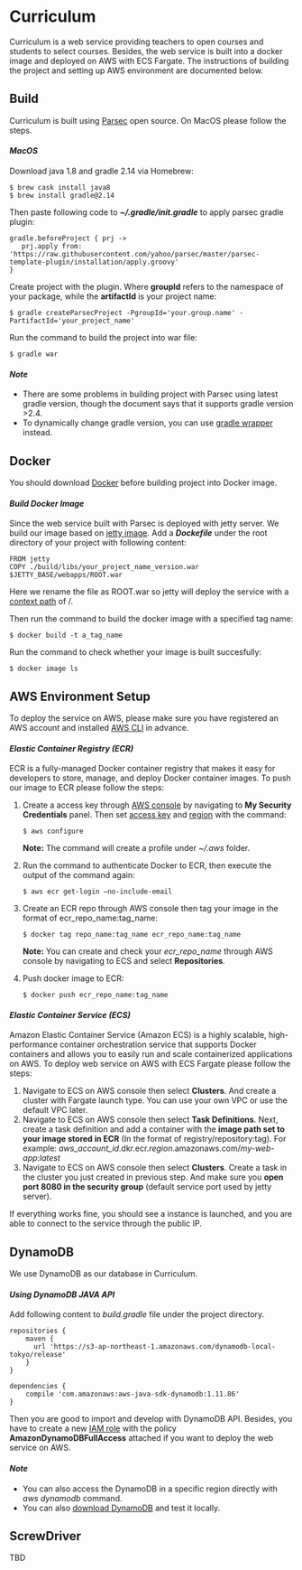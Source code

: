 # Curriculum
Curriculum is a web service providing teachers to open courses and students to select courses.
Besides, the web service is built into a docker image and deployed on AWS with ECS Fargate. The instructions of building the project and setting up AWS environment are documented below.


## Build
Curriculum is built using [Parsec](https://yahoo.github.io/parsec/) open source. On MacOS please follow the steps.


#### _MacOS_
Download java 1.8 and gradle 2.14 via Homebrew:
~~~~
$ brew cask install java8
$ brew install gradle@2.14
~~~~

Then paste following code to _**~/.gradle/init.gradle**_ to apply parsec gradle plugin:
~~~~
gradle.beforeProject { prj ->
   prj.apply from: 'https://raw.githubusercontent.com/yahoo/parsec/master/parsec-template-plugin/installation/apply.groovy'
}
~~~~

Create project with the plugin. Where __groupId__ refers to the namespace of your package, while the __artifactId__ is your project name:
~~~~
$ gradle createParsecProject -PgroupId='your.group.name' -PartifactId='your_project_name'
~~~~

Run the command to build the project into war file:
~~~~
$ gradle war
~~~~

#### _Note_
- There are some problems in building project with Parsec using latest gradle version,
  though the document says that it supports gradle version >2.4.
- To dynamically change gradle version, you can use [gradle wrapper](https://docs.gradle.org/current/userguide/gradle_wrapper.html) instead.

## Docker
You should download [Docker](https://docs.docker.com/docker-for-mac/install/) before building project into Docker image.

#### _Build Docker Image_
Since the web service built with Parsec is deployed with jetty server. We build our image based on [jetty image](https://hub.docker.com/_/jetty/).
Add a _**Dockefile**_ under the root directory of your project with following content:
~~~~
FROM jetty
COPY ./build/libs/your_project_name_version.war $JETTY_BASE/webapps/ROOT.war
~~~~
Here we rename the file as ROOT.war so jetty will deploy the service with a [context path](https://www.eclipse.org/jetty/documentation/9.4.x/configuring-contexts.html) of /.

Then run the command to build the docker image with a specified tag name:
~~~~
$ docker build -t a_tag_name
~~~~

Run the command to check whether your image is built succesfully:
~~~~
$ docker image ls
~~~~

## AWS Environment Setup
To deploy the service on AWS, please make sure you have registered an AWS account and installed [AWS CLI](https://docs.aws.amazon.com/cli/latest/userguide/cli-install-macos.html) in advance.

#### _Elastic Container Registry (ECR)_
ECR is a fully-managed Docker container registry that makes it easy for developers to store, manage, and deploy Docker container images.
To push our image to ECR please follow the steps:

1. Create a access key through [AWS console](https://aws.amazon.com/console/) by navigating to __My Security Credentials__ panel. Then set [access key](https://docs.aws.amazon.com/IAM/latest/UserGuide/id_credentials_access-keys.html) and
[region](https://docs.aws.amazon.com/general/latest/gr/rande.html) with the command:
    ~~~~
    $ aws configure
    ~~~~
    __Note:__ The command will create a profile under _~/.aws_ folder.

2. Run the command to authenticate Docker to ECR, then execute the output of the command again:
    ~~~~
    $ aws ecr get-login —no-include-email
    ~~~~

3. Create an ECR repo through AWS console then tag your image in the format of ecr_repo_name:tag_name:
    ~~~~
    $ docker tag repo_name:tag_name ecr_repo_name:tag_name
    ~~~~
    __Note:__ You can create and check your _ecr_repo_name_ through AWS console by navigating to ECS and select __Repositories__.

4. Push docker image to ECR:
    ~~~~
    $ docker push ecr_repo_name:tag_name
    ~~~~

#### _Elastic Container Service (ECS)_
Amazon Elastic Container Service (Amazon ECS) is a highly scalable, high-performance container orchestration service that supports Docker containers and allows you to easily run and scale containerized applications on AWS.
To deploy web service on AWS with ECS Fargate please follow the steps:

1. Navigate to ECS on AWS console then select __Clusters__. And create a cluster with Fargate launch type. You can use your own VPC or use the default VPC later. 
2. Navigate to ECS on AWS console then select __Task Definitions__. Next, create a task definition and add a container with the __image path set to your image stored in ECR__ (In the format of registry/repository:tag).
For example: _aws_account_id_.dkr.ecr._region_.amazonaws.com/_my-web-app_:_latest_
3. Navigate to ECS on AWS console then select __Clusters__. Create a task in the cluster you just created
in previous step. And make sure you __open port 8080 in the security group__ (default service port used by jetty server).

If everything works fine, you should see a instance is launched, and you are able to connect to the service through the public IP.

## DynamoDB
We use DynamoDB as our database in Curriculum.

#### _Using DynamoDB JAVA API_
Add following content to _build.gradle_ file under the project directory.
~~~~
repositories {
    maven {
      url 'https://s3-ap-northeast-1.amazonaws.com/dynamodb-local-tokyo/release'
    }
}

dependencies {
    compile 'com.amazonaws:aws-java-sdk-dynamodb:1.11.86'
}
~~~~
Then you are good to import and develop with DynamoDB API. Besides, you have to create a new [IAM role](https://docs.aws.amazon.com/IAM/latest/UserGuide/id_roles.html)
with the policy __AmazonDynamoDBFullAccess__ attached if you want to deploy the web service on AWS. 

#### _Note_
- You can also access the DynamoDB in a specific region directly with _aws dynamodb_ command.
- You can also [download DynamoDB](https://docs.aws.amazon.com/amazondynamodb/latest/developerguide/DynamoDBLocal.DownloadingAndRunning.html) and test it locally.

## ScrewDriver

TBD
